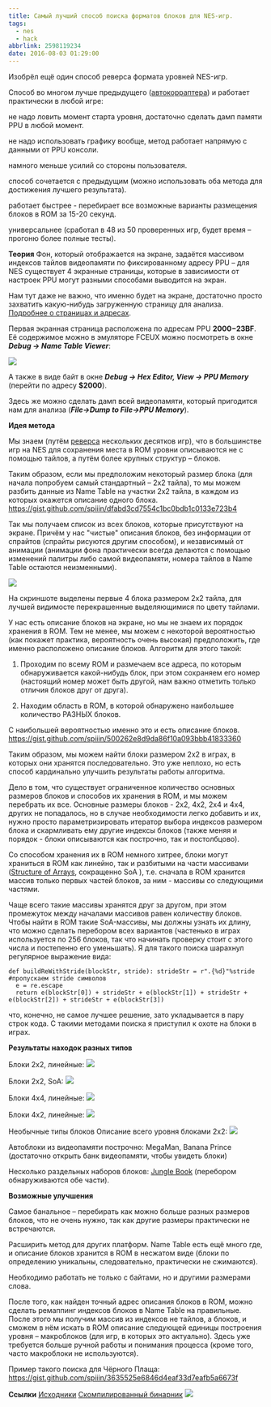```yaml
---
title: Самый лучший способ поиска форматов блоков для NES-игр.
tags:
  - nes
  - hack
abbrlink: 2598119234
date: 2016-08-03 01:29:00
---
```


Изобрёл ещё один способ реверса формата уровней NES-игр.

Способ во многом лучше предыдущего ([автокорраптера](http://spiiin.livejournal.com/73202.html)) и работает практически в любой игре:

не надо ловить момент старта уровня, достаточно сделать дамп памяти PPU в любой момент.

не надо использовать графику вообще, метод работает напрямую с данными от PPU консоли.

намного меньше усилий со стороны пользователя. 

способ сочетается с предыдущим (можно использовать оба метода для достижения лучшего результата). 

работает быстрее - перебирает все возможные варианты размещения блоков в ROM за 15-20 секунд. 

универсальнее (сработал в 48 из 50 проверенных игр, будет время – прогоню более полные тесты). 

**Теория** 
Фон, который отображается на экране, задаётся массивом индексов тайлов видеопамяти по фиксированному адресу PPU – для NES существует 4 экранные страницы, которые в зависимости от настроек PPU могут разными способами выводится на экран. 

Нам тут даже не важно, что именно будет на экране, достаточно просто захватить какую-нибудь загруженную страницу для анализа. [Подробнее о страницах и адресах](http://dendy.migera.ru/nes/g02.html). 

Первая экранная страница расположена по адресам PPU **$2000-$23BF**. Её содержимое можно в эмуляторе FCEUX можно посмотреть в окне ***Debug -> Name Table Viewer***: 

![](http://ic.pics.livejournal.com/spiiin/20318251/45978/45978_300.png) 

А также в виде байт в окне ***Debug -> Hex Editor, View -> PPU Memory*** (перейти по адресу **$2000**). 

Здесь же можно сделать дамп всей видеопамяти, который пригодится нам для анализа (***File->Dump to File->PPU Memory***). 

**Идея метода** 

Мы знаем (путём [реверса](http://spiiin.livejournal.com/90540.html) нескольких десятков игр), что в большинстве игр на NES для сохранения места в ROM уровни описываются не с помощью тайлов, а путём более крупных структур – блоков. 

Таким образом, если мы предположим некоторый размер блока (для начала попробуем самый стандартный – 2x2 тайла), то мы можем разбить данные из Name Table на участки 2x2 тайла, в каждом из которых окажется описание одного блока. <https://gist.github.com/spiiin/dfabd3cd7554c1bc0bdb1c0133e723b4> 

Так мы получаем список из всех блоков, которые присутствуют на экране. Причём у нас "чистые" описания блоков, без информации от спрайтов (спрайты рисуются другим способом), и независимый от анимации (анимации фона практически всегда делаются с помощью изменений палитры либо самой видеопамяти, номера тайлов в Name Table остаются неизменными).

 
 [![](http://ic.pics.livejournal.com/spiiin/20318251/46404/46404_300.png)](http://ic.pics.livejournal.com/spiiin/20318251/46404/46404_original.png) 
 
 На скриншоте выделены первые 4 блока размером 2x2 тайла, для лучшей видимосте перекрашенные выделяющимися по цвету тайлами.
 
 У нас есть описание блоков на экране, но мы не знаем их порядок хранения в ROM. Тем не менее, мы можем с некоторой вероятностью (как покажет практика, вероятность очень высокая) предположить, где именно расположено описание блоков. Алгоритм для этого такой: 
 
 1. Проходим по всему ROM и размечаем все адреса, по которым обнаруживается какой-нибудь блок, при этом сохраняем его номер (настоящий номер может быть другой, нам важно отметить только отличия блоков друг от друга).
 
 2. Находим область в ROM, в которой обнаружено наибольшее количество РАЗНЫХ блоков.
 
 С наибольшей вероятностью именно это и есть описание блоков.
 <https://gist.github.com/spiiin/500262e8d9da86f10a093bbb41833360>
 
 Таким образом, мы можем найти блоки размером 2x2 в играх, в которых они хранятся последовательно. Это уже неплохо, но есть способ кардинально улучшить результаты работы алгоритма.
 
 Дело в том, что существует ограниченное количество основных размеров блоков и способов их хранения в ROM, и мы можем перебрать их все. Основные размеры блоков - 2x2, 4x2, 2x4 и 4x4, других не попадалось, но в случае необходимости легко добавить и их, нужно просто параметризировать итератор выбора индексов размером блока и скармливать ему другие индексы блоков (также меняя и порядок - блоки описываются как построчно, так и постолбцово).
 
 Со способом хранения их в ROM немного хитрее, блоки могут храниться в ROM как линейно, так и разбитыми на части массивами ([Structure of Arrays](https://en.wikipedia.org/wiki/AOS_and_SOA), сокращенно SoA ), т.е. сначала в ROM хранится массив только первых частей блоков, за ним - массивы со следующими частями.
 
 Чаще всего такие массивы хранятся друг за другом, при этом промежуток между началами массивов равен количеству блоков. Чтобы найти в ROM такие SoA-массивы, мы должны узнать их длину, что можно сделать перебором всех вариантов (частенько в играх используется по 256 блоков, так что начинать проверку стоит с этого числа и постепенно его уменьшать). Я для такого поиска шарахнул регулярное выражение вида:
 
```
def buildReWithStride(blockStr, stride): strideStr = r".{%d}"%stride #пропускаем stride символов
  e = re.escape
  return e(blockStr[0]) + strideStr + e(blockStr[1]) + strideStr + e(blockStr[2]) + strideStr + e(blockStr[3])
```

 что, конечно, не самое лучшее решение, зато укладывается в пару строк кода. С такими методами поиска я приступил к охоте на блоки в играх.
 
**Результаты находок разных типов** 

Блоки 2x2, линейные: [![](http://ic.pics.livejournal.com/spiiin/20318251/46819/46819_300.png)](http://ic.pics.livejournal.com/spiiin/20318251/46819/46819_original.png)

Блоки 2x2, SoA: [![](http://ic.pics.livejournal.com/spiiin/20318251/46982/46982_300.png)](http://ic.pics.livejournal.com/spiiin/20318251/46982/46982_original.png) 

Блоки 4x4, линейные: [![](http://ic.pics.livejournal.com/spiiin/20318251/47105/47105_300.png)](http://ic.pics.livejournal.com/spiiin/20318251/47105/47105_original.png)

Блоки 4x2, линейные: [![](http://ic.pics.livejournal.com/spiiin/20318251/47557/47557_300.png)](http://ic.pics.livejournal.com/spiiin/20318251/47557/47557_original.png)

Необычные типы блоков Описание всего уровня блоками 2x2: [![](http://ic.pics.livejournal.com/spiiin/20318251/47821/47821_300.png)](http://ic.pics.livejournal.com/spiiin/20318251/47821/47821_original.png)

Автоблоки из видеопамяти построчно: MegaMan, Banana Prince (достаточно открыть банк видеопамяти, чтобы увидеть блоки)

Несколько раздельных наборов блоков: [Jungle Book](http://spiiin.livejournal.com/82993.html) (перебором обнаруживаются обе части).

**Возможные улучшения**

Самое банальное – перебирать как можно больше разных размеров блоков, что не очень нужно, так как другие размеры практически не встречаются.

Расширить метод для других платформ. Name Table есть ещё много где, и описание блоков хранится в ROM в несжатом виде (блоки по определению уникальны, следовательно, практически не сжимаются). 

Необходимо работать не только с байтами, но и другими размерами слова.

После того, как найден точный адрес описания блоков в ROM, можно сделать ремаппинг индексов блоков в Name Table на правильные. После этого мы получим массив из индексов не тайлов, а блоков, и сможем в нём искать в ROM описание следующей единицы построения уровня – макроблоков (для игр, в которых это актуально). Здесь уже требуется больше ручной работы и понимания процесса (кроме того, часто макроблоки не используются).

Пример такого поиска для Чёрного Плаща: <https://gist.github.com/spiiin/3635525e6846d4eaf33d7eafb5a6673f>

**Ссылки**
[Исходники](https://github.com/spiiin/NesBlockFinder)
[Скомпилированный бинарник](https://dl.dropboxusercontent.com/u/852723/cad_editor/NesBlockFinder1.0.zip)
[![](http://ic.pics.livejournal.com/spiiin/20318251/48323/48323_300.jpg)](http://ic.pics.livejournal.com/spiiin/20318251/48323/48323_original.jpg)